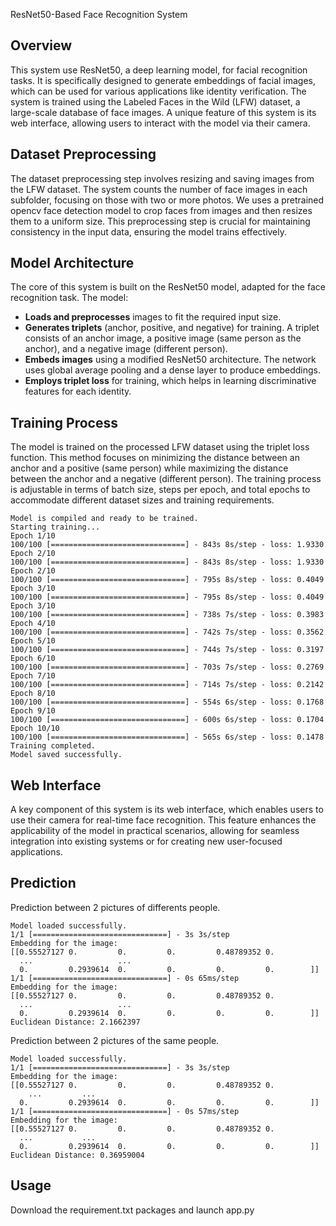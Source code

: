 ResNet50-Based Face Recognition System

## Overview

This system use ResNet50, a deep learning model, for facial recognition tasks. It is specifically designed to generate embeddings of facial images, which can be used for various applications like identity verification. The system is trained using the Labeled Faces in the Wild (LFW) dataset, a large-scale database of face images. A unique feature of this system is its web interface, allowing users to interact with the model via their camera.

## Dataset Preprocessing

The dataset preprocessing step involves resizing and saving images from the LFW dataset. The system counts the number of face images in each subfolder, focusing on those with two or more photos. We uses a pretrained opencv face detection model to crop faces from images and then resizes them to a uniform size. This preprocessing step is crucial for maintaining consistency in the input data, ensuring the model trains effectively.

## Model Architecture

The core of this system is built on the ResNet50 model, adapted for the face recognition task. The model:

- **Loads and preprocesses** images to fit the required input size.
- **Generates triplets** (anchor, positive, and negative) for training. A triplet consists of an anchor image, a positive image (same person as the anchor), and a negative image (different person).
- **Embeds images** using a modified ResNet50 architecture. The network uses global average pooling and a dense layer to produce embeddings.
- **Employs triplet loss** for training, which helps in learning discriminative features for each identity.

## Training Process

The model is trained on the processed LFW dataset using the triplet loss function. This method focuses on minimizing the distance between an anchor and a positive (same person) while maximizing the distance between the anchor and a negative (different person). The training process is adjustable in terms of batch size, steps per epoch, and total epochs to accommodate different dataset sizes and training requirements.

```
Model is compiled and ready to be trained.
Starting training...
Epoch 1/10
100/100 [==============================] - 843s 8s/step - loss: 1.9330
Epoch 2/10
100/100 [==============================] - 843s 8s/step - loss: 1.9330
Epoch 2/10
100/100 [==============================] - 795s 8s/step - loss: 0.4049
Epoch 3/10
100/100 [==============================] - 795s 8s/step - loss: 0.4049
Epoch 3/10
100/100 [==============================] - 738s 7s/step - loss: 0.3983
Epoch 4/10
100/100 [==============================] - 742s 7s/step - loss: 0.3562
Epoch 5/10
100/100 [==============================] - 744s 7s/step - loss: 0.3197
Epoch 6/10
100/100 [==============================] - 703s 7s/step - loss: 0.2769
Epoch 7/10
100/100 [==============================] - 714s 7s/step - loss: 0.2142
Epoch 8/10
100/100 [==============================] - 554s 6s/step - loss: 0.1768
Epoch 9/10
100/100 [==============================] - 600s 6s/step - loss: 0.1704
Epoch 10/10
100/100 [==============================] - 565s 6s/step - loss: 0.1478
Training completed.
Model saved successfully.
```

## Web Interface

A key component of this system is its web interface, which enables users to use their camera for real-time face recognition. This feature enhances the applicability of the model in practical scenarios, allowing for seamless integration into existing systems or for creating new user-focused applications.

## Prediction
Prediction between 2 pictures of differents people.
```
Model loaded successfully.
1/1 [==============================] - 3s 3s/step
Embedding for the image:
[[0.55527127 0.         0.         0.         0.48789352 0.
  ...                   ... 
  0.         0.2939614  0.         0.         0.         0.        ]]
1/1 [==============================] - 0s 65ms/step
Embedding for the image:
[[0.55527127 0.         0.         0.         0.48789352 0.
  ...                   ... 
  0.         0.2939614  0.         0.         0.         0.        ]]
Euclidean Distance: 2.1662397
```

Prediction between 2 pictures of the same people.
```
Model loaded successfully.
1/1 [==============================] - 3s 3s/step
Embedding for the image:
[[0.55527127 0.         0.         0.         0.48789352 0.
    ...         ...
  0.         0.2939614  0.         0.         0.         0.        ]]
1/1 [==============================] - 0s 57ms/step
Embedding for the image:
[[0.55527127 0.         0.         0.         0.48789352 0.
  ...           ...
  0.         0.2939614  0.         0.         0.         0.        ]]
Euclidean Distance: 0.36959004
```

## Usage

Download the requirement.txt packages and launch app.py
